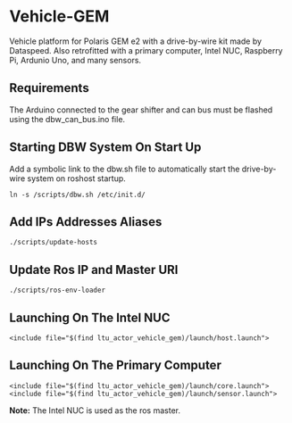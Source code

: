 # Vehicle-GEM

Vehicle platform for Polaris GEM e2 with a drive-by-wire kit made by Dataspeed. Also retrofitted with a primary computer, Intel NUC, Raspberry Pi, Ardunio Uno, and many sensors.

## Requirements

The Arduino connected to the gear shifter and can bus must be flashed using the dbw_can_bus.ino file.

## Starting DBW System On Start Up

Add a symbolic link to the dbw.sh file to automatically start the drive-by-wire system on roshost startup.
```
ln -s /scripts/dbw.sh /etc/init.d/
```

## Add IPs Addresses Aliases
```
./scripts/update-hosts
```

## Update Ros IP and Master URI
```
./scripts/ros-env-loader
```

## Launching On The Intel NUC
```
<include file="$(find ltu_actor_vehicle_gem)/launch/host.launch">
```

## Launching On The Primary Computer
```
<include file="$(find ltu_actor_vehicle_gem)/launch/core.launch">
<include file="$(find ltu_actor_vehicle_gem)/launch/sensor.launch">
```

**Note:** The Intel NUC is used as the ros master. 
